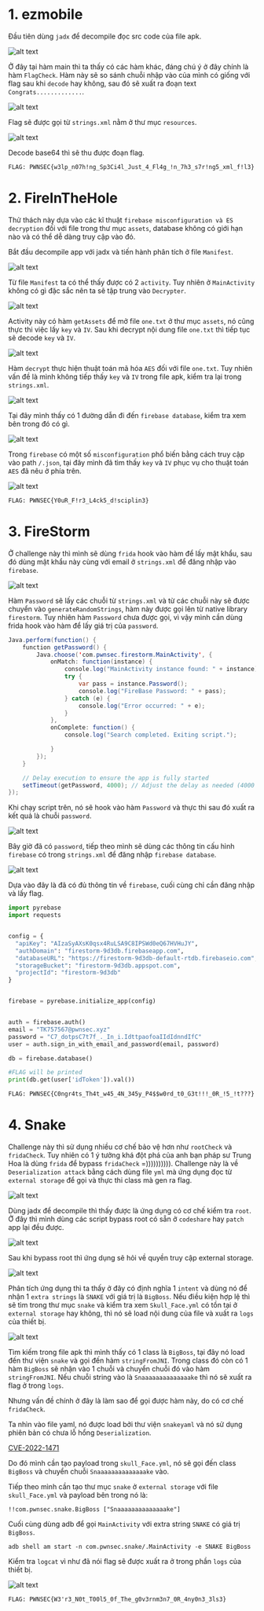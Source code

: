 # 1. ezmobile

Đầu tiên dùng ``jadx`` để decompile đọc src code của file apk.

![alt text](1_paBklCJGI0Txe5QnaDUWsw.webp)

Ở đây tại hàm main thì ta thấy có các hàm khác, đáng chú ý ở đây chính là hàm ``FlagCheck``. Hàm này sẽ so sánh chuỗi nhập vào của mình có giống với flag sau khi ``decode`` hay không, sau đó sẽ xuất ra đoạn text ``Congrats.............``.

![alt text](1_QJPGf0HeIrRe4l2eTiluuw.webp)

Flag sẽ được gọi từ ``strings.xml`` nằm ở thư mục ``resources``.

![alt text](1_6HXn74ZhPYWE8kOG3dgqtA.webp)

Decode base64 thì sẽ thu được đoạn flag.

```
FLAG: PWNSEC{w3lp_n07h!ng_Sp3Ci4l_Just_4_Fl4g_!n_7h3_s7r!ng5_xml_f!l3}
```

# 2. FireInTheHole

Thử thách này dựa vào các kĩ thuật ``firebase misconfiguration và ES decryption`` đối với file trong thư mục ``assets``, database không có giới hạn nào và có thể dễ dàng truy cập vào đó.

Bắt đầu decompile app với jadx và tiến hành phân tích ở file ``Manifest``.

![alt text](1_4zfPRdtr2cVraTt-YS5Ayw.webp)

Từ file ``Manifest`` ta có thể thấy được có 2 ``activity``. Tuy nhiên ở ``MainActivity`` không có gì đặc sắc nên ta sẽ tập trung vào ``Decrypter``.

![alt text](1_vkBPJ2xnTh1le5Ecr_d7hQ.webp)

Activity này có hàm ``getAssets`` để mở file ``one.txt`` ở thư mục ``assets``, nó cũng thực thi việc lấy ``key`` và ``IV``. Sau khi decrypt nội dung file ``one.txt`` thì tiếp tục sẽ decode ``key`` và ``IV``.

![alt text](1_C_Ol6KPgqxUl5PwEtm5IGw.webp)

Hàm ``decrypt`` thực hiện thuật toán mã hóa ``AES`` đối với file ``one.txt``. Tuy nhiên vấn đề là mình không tiếp thấy ``key`` và ``IV`` trong file apk, kiểm tra lại trong ``strings.xml``.

![alt text](1_nFUFiM9V8RRjwD2wY9PjMg.webp)

Tại đây mình thấy có 1 đường dẫn đi đến ``firebase database``, kiểm tra xem bên trong đó có gì.

![alt text](1_0gfztQ_9ct-PBkW1jgbHtg.webp)

Trong ``firebase`` có một số ``misconfiguration`` phổ biến bằng cách truy cập vào path ``/.json``, tại đây mình đã tìm thấy ``key`` và ``IV`` phục vụ cho thuật toán ``AES`` đã nêu ở phía trên.

![alt text](1_PCfJFS_809uU7Ei8TZ8jGg.webp)

```
FLAG: PWNSEC{Y0uR_F!r3_L4ck5_d!sciplin3}
```

# 3. FireStorm

Ở challenge này thì mình sẽ dùng ``frida`` hook vào hàm để lấy mật khẩu, sau đó dùng mật khẩu này cùng với email ở ``strings.xml`` để đăng nhập vào ``firebase``.

![alt text](1_kvC_hTa7kLyoKyTYF5NkOA.webp)

Hàm ``Password`` sẽ lấy các chuỗi từ ``strings.xml`` và từ các chuỗi này sẽ được chuyển vào ``generateRandomStrings``, hàm này được gọi lên từ native library ``firestorm``. Tuy nhiên hàm ``Password`` chưa được gọi, vì vậy mình cần dùng frida hook vào hàm để lấy giá trị của ``password``.

``` java
Java.perform(function() {
    function getPassword() {
        Java.choose('com.pwnsec.firestorm.MainActivity', {
            onMatch: function(instance) {
                console.log("MainActivity instance found: " + instance);
                try {
                    var pass = instance.Password();
                    console.log("FireBase Password: " + pass);
                } catch (e) {
                    console.log("Error occurred: " + e);
                }
            },
            onComplete: function() {
                console.log("Search completed. Exiting script.");

            }
        });
    }

    // Delay execution to ensure the app is fully started
    setTimeout(getPassword, 4000); // Adjust the delay as needed (4000 ms = 4 seconds)
});
```

Khi chạy script trên, nó sẽ hook vào hàm ``Password`` và thực thi sau đó xuất ra kết quả là chuỗi ``password``.

![alt text](1_FDEjZCugY42-MYXpdwOmaA.webp)

Bây giờ đã có ``password``, tiếp theo mình sẽ dùng các thông tin cấu hình ``firebase`` có trong ``strings.xml`` để đăng nhập ``firebase database``.

![alt text](1_tM0Lvpx9QSUxnp07H87x_Q.webp)

Dựa vào đây là đã có đủ thông tin về ``firebase``, cuối cùng chỉ cần đăng nhập và lấy flag.

``` python
import pyrebase
import requests


config = {
  "apiKey": "AIzaSyAXsK0qsx4RuLSA9C8IPSWd0eQ67HVHuJY",
  "authDomain": "firestorm-9d3db.firebaseapp.com",
  "databaseURL": "https://firestorm-9d3db-default-rtdb.firebaseio.com",
  "storageBucket": "firestorm-9d3db.appspot.com",
  "projectId": "firestorm-9d3db"
}


firebase = pyrebase.initialize_app(config)


auth = firebase.auth()
email = "TK757567@pwnsec.xyz"
password = "C7_dotpsC7t7f_._In_i.IdttpaofoaIIdIdnndIfC"
user = auth.sign_in_with_email_and_password(email, password)

db = firebase.database()

#FLAG will be printed 
print(db.get(user['idToken']).val()) 
```

```
FLAG: PWNSEC{C0ngr4ts_Th4t_w45_4N_345y_P4$$w0rd_t0_G3t!!!_0R_!5_!t???}
```

# 4. Snake

Challenge này thì sử dụng nhiều cơ chế bảo vệ hơn như ``rootCheck`` và ``fridaCheck``. Tuy nhiên có 1 ý tưởng khá đột phá của anh bạn pháp sư Trung Hoa là dùng ``frida`` để bypass ``fridaCheck`` =)))))))))). Challenge này là về ``Deserialization attack`` bằng cách dùng file ``yml`` mà ứng dụng đọc từ ``external storage`` để gọi và thực thi class mà gen ra flag.

![alt text](1_ESJmNxVkl8xmgxhYtncVZg.webp)

Dùng jadx để decompile thì thấy được là ứng dụng có cơ chế kiểm tra ``root``. Ở đây thì mình dùng các script bypass root có sẵn ở ``codeshare`` hay ``patch`` app lại đều được.

![alt text](1_lRFaMr8-VypzzDxSPgW0Qw.webp)

Sau khi bypass root thì ứng dụng sẽ hỏi về quyền truy cập external storage.

![alt text](1_hnQXl5Hv5T6vVl0tFrvS0w.webp)

Phân tích ứng dụng thì ta thấy ở đây có định nghĩa 1 ``intent`` và dùng nó để nhận 1 ``extra strings`` là ``SNAKE`` với giá trị là ``BigBoss``. Nếu điều kiện hợp lệ thì sẽ tìm trong thư mục ``snake`` và kiểm tra xem ``Skull_Face.yml`` có tồn tại ở ``external storage`` hay không, thì nó sẽ load nội dung của file và xuất ra ``logs`` của thiết bị.

![alt text](1_HZfSHWAVqeSGd_PTdSeCQg.webp)

Tìm kiếm trong file apk thì mình thấy có 1 class là ``BigBoss``, tại đây nó load đến thư viện ``snake`` và gọi đến hàm ``stringFromJNI``. Trong class đó còn có 1 hàm ``BigBoss`` sẽ nhận vào 1 chuỗi và chuyển chuỗi đó vào hàm ```stringFromJNI```. Nếu chuỗi string vào là ``Snaaaaaaaaaaaaaake`` thì nó sẽ xuất ra flag ở trong ``logs``.

Nhưng vấn đề chính ở đây là làm sao để gọi được hàm này, do có cơ chế ``fridaCheck``.

Ta nhìn vào file yaml, nó được load bởi thư viện ``snakeyaml`` và nó sử dụng phiên bản có chưa lỗ hổng ``Deserialization``.

[CVE-2022-1471](https://www.greynoise.io/blog/cve-2022-1471-snakeyaml-deserialization-deep-dive?source=post_page-----1b373affd69b--------------------------------)

Do đó mình cần tạo payload trong ``skull_Face.yml``, nó sẽ gọi đến class ``BigBoss`` và chuyển chuỗi ``Snaaaaaaaaaaaaaake`` vào.

Tiếp theo mình cần tạo thư mục ``snake`` ở ``external storage`` với file ``skull_Face.yml`` và payload bên trong nó là:

```
!!com.pwnsec.snake.BigBoss ["Snaaaaaaaaaaaaaake"]
```

Cuối cùng dùng adb để gọi ``MainActivity`` với extra string ``SNAKE`` có giá trị ``BigBoss``.

```
adb shell am start -n com.pwnsec.snake/.MainActivity -e SNAKE BigBoss
```

Kiểm tra ``logcat`` vì như đã nói flag sẽ được xuất ra ở trong phần ``logs`` của thiết bị.

![alt text](1_nozT8wiZpa2XFcNdOFUTKg.webp)

```
FLAG: PWNSEC{W3'r3_N0t_T00l5_0f_The_g0v3rnm3n7_0R_4ny0n3_3ls3}
```